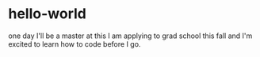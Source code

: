 # hello-world
one day I'll be a master at this
I am applying to grad school this fall and I'm excited to learn how to code before I go.
